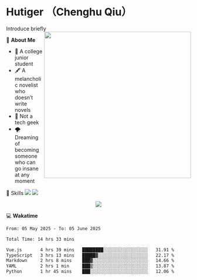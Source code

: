 # Hutiger （Chenghu Qiu）
Introduce briefly
<a href="#">
<img align="right" width="400" src="https://github-readme-stats-tau-lilac-25.vercel.app/api/top-langs/?username=hutiger9&layout=compact&langs_count=8&theme=transparent" />
</a>

💭 **About Me**

- 🏫 A college junior student
- 🖋️ A melancholic novelist who doesn’t write novels
- 🚫 Not a tech geek
- 🌪️ Dreaming of becoming someone who can go insane at any moment


🚀 Skills
![](https://img.shields.io/badge/-python-3e74a2?style=for-the-badge&logo=Python&logoColor=fff)
![](https://img.shields.io/badge/-pytorch-ee4c2c?style=for-the-badge&logo=PyTorch&logoColor=fff)

</p>
    <p align="center">
    <img src="https://profile-counter.glitch.me/{hutiger9}/count.svg" />
</p>


💻 **Wakatime**

<!--START_SECTION:waka-->

```txt
From: 05 May 2025 - To: 05 June 2025

Total Time: 14 hrs 33 mins

Vue.js       4 hrs 39 mins   ████████░░░░░░░░░░░░░░░░░   31.91 %
TypeScript   3 hrs 13 mins   █████▓░░░░░░░░░░░░░░░░░░░   22.17 %
Markdown     2 hrs 8 mins    ███▓░░░░░░░░░░░░░░░░░░░░░   14.66 %
YAML         2 hrs 1 min     ███▒░░░░░░░░░░░░░░░░░░░░░   13.87 %
Python       1 hr 45 mins    ███░░░░░░░░░░░░░░░░░░░░░░   12.06 %
```

<!--END_SECTION:waka-->
